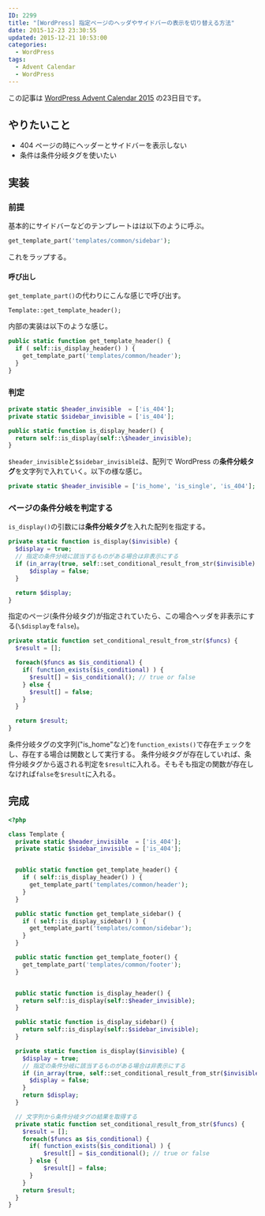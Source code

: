 ```yaml
---
ID: 2299
title: "[WordPress] 指定ページのヘッダやサイドバーの表示を切り替える方法"
date: 2015-12-23 23:30:55
updated: 2015-12-21 10:53:00
categories:
  - WordPress
tags:
  - Advent Calendar
  - WordPress
---
```


<p class="c-alert">この記事は <a href="http://qiita.com/advent-calendar/2015/wordpress">WordPress Advent Calendar 2015</a> の23日目です。</p>

<!--more-->

## やりたいこと

- 404 ページの時にヘッダーとサイドバーを表示しない
- 条件は条件分岐タグを使いたい

## 実装

### 前提

基本的にサイドバーなどのテンプレートはは以下のように呼ぶ。

```php
get_template_part('templates/common/sidebar');
```

これをラップする。

#### 呼び出し

`get_template_part()`の代わりにこんな感じで呼び出す。

`Template::get_template_header();`

内部の実装は以下のような感じ。

```php
public static function get_template_header() {
  if ( self::is_display_header() ) {
    get_template_part('templates/common/header');
  }
}
```

### 判定

```php
private static $header_invisible  = ['is_404'];
private static $sidebar_invisible = ['is_404'];

public static function is_display_header() {
  return self::is_display(self::\$header_invisible);
}
```

`$header_invisible`と`$sidebar_invisible`は、配列で WordPress の**条件分岐タグ**を文字列で入れていく。以下の様な感じ。

```php
private static $header_invisible = ['is_home', 'is_single', 'is_404'];
```

### ページの条件分岐を判定する

`is_display()`の引数には**条件分岐タグ**を入れた配列を指定する。

```php
private static function is_display($invisible) {
  $display = true;
  // 指定の条件分岐に該当するものがある場合は非表示にする
  if (in_array(true, self::set_conditional_result_from_str($invisible) ) ) {
      $display = false;
  }

  return $display;
}
```

指定のページ(条件分岐タグ)が指定されていたら、この場合ヘッダを非表示にする(`\$display`を`false`)。

```php
private static function set_conditional_result_from_str($funcs) {
  $result = [];

  foreach($funcs as $is_conditional) {
    if( function_exists($is_conditional) ) {
      $result[] = $is_conditional(); // true or false
    } else {
      $result[] = false;
    }
  }

  return $result;
}
```

条件分岐タグの文字列("is_home"など)を`function_exists()`で存在チェックをし、存在する場合は関数として実行する。
条件分岐タグが存在していれば、条件分岐タグから返される判定を`$result`に入れる。そもそも指定の関数が存在しなければ`false`を`$result`に入れる。

## 完成

```php
<?php

class Template {
  private static $header_invisible  = ['is_404'];
  private static $sidebar_invisible = ['is_404'];


  public static function get_template_header() {
    if ( self::is_display_header() ) {
      get_template_part('templates/common/header');
    }
  }

  public static function get_template_sidebar() {
    if ( self::is_display_sidebar() ) {
      get_template_part('templates/common/sidebar');
    }
  }

  public static function get_template_footer() {
    get_template_part('templates/common/footer');
  }


  public static function is_display_header() {
    return self::is_display(self::$header_invisible);
  }

  public static function is_display_sidebar() {
    return self::is_display(self::$sidebar_invisible);
  }

  private static function is_display($invisible) {
    $display = true;
    // 指定の条件分岐に該当するものがある場合は非表示にする
    if (in_array(true, self::set_conditional_result_from_str($invisible) ) ) {
      $display = false;
    }
    return $display;
  }

  // 文字列から条件分岐タグの結果を取得する
  private static function set_conditional_result_from_str($funcs) {
    $result = [];
    foreach($funcs as $is_conditional) {
      if( function_exists($is_conditional) ) {
          $result[] = $is_conditional(); // true or false
      } else {
          $result[] = false;
      }
    }
    return $result;
  }
}
```
